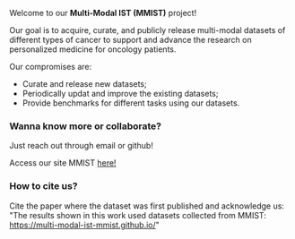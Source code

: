 Welcome to our **Multi-Modal IST (MMIST)** project! 

Our goal is to acquire, curate, and publicly release multi-modal datasets of different types of cancer to support and advance the research on personalized medicine for oncology patients.

Our compromises are:
  * Curate and release new datasets;
  * Periodically updat and improve the existing datasets;
  * Provide benchmarks for different tasks using our datasets. 

### Wanna know more or collaborate?
Just reach out through email or github!

Access our site MMIST [here!](https://multi-modal-ist-mmist.github.io/)

### How to cite us?
Cite the paper where the dataset was first published and acknowledge us: "The results shown in this work used datasets collected from MMIST: https://multi-modal-ist-mmist.github.io/"


